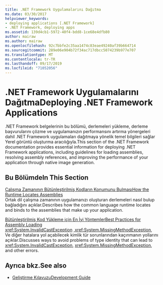 ```yaml
---
title: .NET Framework Uygulamalarını Dağıtma
ms.date: 03/30/2017
helpviewer_keywords:
- deploying applications [.NET Framework]
- .NET Framework, deploying apps
ms.assetid: 139d4cb1-5972-40f4-bdd8-1ce68e4dfb80
author: mairaw
ms.author: mairaw
ms.openlocfilehash: 92c7bbfe2c35aa1474c83eae49240af39b664714
ms.sourcegitcommit: 289e06e904b72f34ac717dbcc5074239b977e707
ms.translationtype: MT
ms.contentlocale: tr-TR
ms.lasthandoff: 09/17/2019
ms.locfileid: "71052056"
---
```

# <a name="deploying-net-framework-applications"></a><span data-ttu-id="7c3bf-102">.NET Framework Uygulamalarını Dağıtma</span><span class="sxs-lookup"><span data-stu-id="7c3bf-102">Deploying .NET Framework Applications</span></span>
<span data-ttu-id="7c3bf-103">.NET Framework belgelerinin bu bölümü, derlemeleri yükleme, derleme başvurularını çözme ve uygulamanızın performansını artırma yönergeleri dahil .NET Framework uygulamaları dağıtmaya yönelik temel bilgileri sağlar Yerel görüntü oluşturma aracılığıyla.</span><span class="sxs-lookup"><span data-stu-id="7c3bf-103">This section of the .NET Framework documentation provides essential information for deploying .NET Framework applications, including guidelines for loading assemblies, resolving assembly references, and improving the performance of your application through native image generation.</span></span>  
  
## <a name="in-this-section"></a><span data-ttu-id="7c3bf-104">Bu Bölümde</span><span class="sxs-lookup"><span data-stu-id="7c3bf-104">In This Section</span></span>  
 [<span data-ttu-id="7c3bf-105">Çalışma Zamanının Bütünleştirilmiş Kodların Konumunu Bulması</span><span class="sxs-lookup"><span data-stu-id="7c3bf-105">How the Runtime Locates Assemblies</span></span>](how-the-runtime-locates-assemblies.md)  
 <span data-ttu-id="7c3bf-106">Ortak dil çalışma zamanının uygulamanızı oluşturan derlemeleri nasıl bulup bağladığını açıklar.</span><span class="sxs-lookup"><span data-stu-id="7c3bf-106">Describes how the common language runtime locates and binds to the assemblies that make up your application.</span></span>  
  
 [<span data-ttu-id="7c3bf-107">Bütünleştirilmiş Kod Yükleme için En İyi Yöntemler</span><span class="sxs-lookup"><span data-stu-id="7c3bf-107">Best Practices for Assembly Loading</span></span>](best-practices-for-assembly-loading.md)  
 <span data-ttu-id="7c3bf-108"><xref:System.InvalidCastException> ,<xref:System.MissingMethodException>, Ve diğer hatalara yol açabilecek kimlik tür sorunlarından kaçınmanın yollarını açıklar.</span><span class="sxs-lookup"><span data-stu-id="7c3bf-108">Discusses ways to avoid problems of type identity that can lead to <xref:System.InvalidCastException>, <xref:System.MissingMethodException>, and other errors.</span></span>  
  
## <a name="see-also"></a><span data-ttu-id="7c3bf-109">Ayrıca bkz.</span><span class="sxs-lookup"><span data-stu-id="7c3bf-109">See also</span></span>

- [<span data-ttu-id="7c3bf-110">Geliştirme Kılavuzu</span><span class="sxs-lookup"><span data-stu-id="7c3bf-110">Development Guide</span></span>](../development-guide.md)
